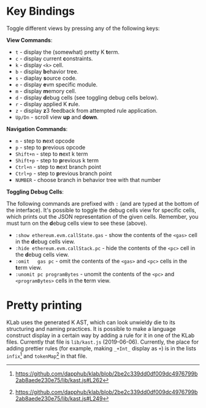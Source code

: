 # Key Bindings

Toggle different views by pressing any of the following keys:

**View Commands**:

-   `t` - display the (somewhat) pretty K **t**erm.
-   `c` - display current **c**onstraints.
-   `k` - display `<k>` cell.
-   `b` - display **b**ehavior tree.
-   `s` - diaplay **s**ource code.
-   `e` - display **e**vm specific module.
-   `m` - display **m**emory cell.
-   `d` - display **d**ebug cells (see toggling debug cells below).
-   `r` - display applied K **r**ule.
-   `z` - display **z**3 feedback from attempted rule application.
-   `Up/Dn` - scroll view **up** and **down**.

**Navigation Commands**:

-   `n`       - step to **n**ext opcode
-   `p`       - step to **p**revious opcode
-   `Shift+n` - step to **n**ext k term
-   `Shift+p` - step to **p**revious k term
-   `Ctrl+n`  - step to **n**ext branch point
-   `Ctrl+p`  - step to **p**revious branch point
-   `NUMBER`    - choose branch in behavior tree with that number

**Toggling Debug Cells**:

The following commands are prefixed with `:` (and are typed at the bottom of the interface).
It's possible to toggle the debug cells view for specific cells, which prints out the JSON representation of the given cells.
Remember, you must turn on the **d**ebug cells view to see these (above).

-   `:show ethereum.evm.callState.gas` - show the contents of the `<gas>` cell in the **d**ebug cells view.
-   `:hide ethereum.evm.callStack.pc`  - hide the contents of the `<pc>` cell in the **d**ebug cells view.
-   `:omit   gas pc` - omit the contents of the `<gas>` and `<pc>` cells in the **t**erm view.
-   `:unomit pc programBytes`  - unomit the contents of the `<pc>` and `<programBytes>` cells in the **t**erm view.

# Pretty printing

KLab uses the generated K AST, which can look unwieldy die to its structuring and naming practices.
It is possible to make a language construct display in a certain way by adding a rule for it in one of the KLab files.
Currently that file is `lib/kast.js` (2019-06-06).
Currently, the place for adding prettier rules (for example, making `_+Int_` display as `+`) is in the lists `infix`[^2] and `tokenMap`[^1] in that file.

[^1]: <https://github.com/dapphub/klab/blob/2be2c339dd0df009dc4976799b2ab8aede230e75/lib/kast.js#L249>

[^2]: <https://github.com/dapphub/klab/blob/2be2c339dd0df009dc4976799b2ab8aede230e75/lib/kast.js#L262>
